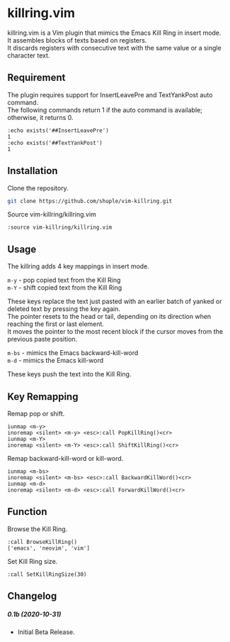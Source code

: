 # killring.vim

killring.vim is a Vim plugin that mimics the Emacs Kill Ring in insert mode.\
It assembles blocks of texts based on registers.\
It discards registers with consecutive text with the same value or a single character text.

## Requirement
The plugin requires support for InsertLeavePre and TextYankPost auto command.\
The following commands return 1 if the auto command is available; otherwise, it returns 0.

```vim
:echo exists('##InsertLeavePre')
1
:echo exists('##TextYankPost')
1
```

## Installation
Clone the repository.
```bash
git clone https://github.com/shuple/vim-killring.git
```

Source vim-killring/killring.vim
```vim
:source vim-killring/killring.vim
```

## Usage
The killring adds 4 key mappings in insert mode.

```m-y``` - pop copied text from the Kill Ring\
```m-Y``` - shift copied text from the Kill Ring

These keys replace the text just pasted with an earlier batch of yanked or deleted text by pressing the key again.\
The pointer resets to the head or tail, depending on its direction when reaching the first or last element.\
It moves the pointer to the most recent block if the cursor moves from the previous paste position.

```m-bs``` - mimics the Emacs backward-kill-word\
```m-d``` - mimics the Emacs kill-word

These keys push the text into the Kill Ring.

## Key Remapping
Remap pop or shift.
```vim
iunmap <m-y>
inoremap <silent> <m-y> <esc>:call PopKillRing()<cr>
iunmap <m-Y>
inoremap <silent> <m-Y> <esc>:call ShiftKillRing()<cr>
```

Remap backward-kill-word or kill-word.
```vim
iunmap <m-bs>
inoremap <silent> <m-bs> <esc>:call BackwardKillWord()<cr>
iunmap <m-d>
inoremap <silent> <m-d> <esc>:call ForwardKillWord()<cr>
```

## Function
Browse the Kill Ring.
```vim
:call BrowseKillRing()
['emacs', 'neovim', 'vim']
```

Set Kill Ring size.
```vim
:call SetKillRingSize(30)
```

## Changelog
##### 0.1b (2020-10-31)
- Initial Beta Release.

